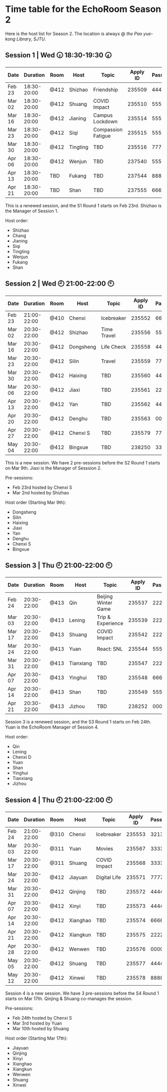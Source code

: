 # Time table for the EchoRoom Season 2

Here is the host list for Season 2. The location is always @ *the Pao yue-kong Library, SJTU*.

## Session 1 | Wed :clock630: 18:30-19:30 :clock730:

| Date     | Duration    | Room | Host     | Topic              | Apply ID | Password |
|----------|-------------|------|----------|--------------------|----------|----------|
| Feb   23 | 18:30-20:00 | @412 | Shizhao  | Friendship         | 235509   | 444444   |
| Mar   02 | 18:30-20:00 | @412 | Shuang   | COVID Impact       | 235510   | 555555   |
| Mar   16 | 18:30-20:00 | @412 | Jianing  | Campus Lockdown    | 235514   | 555555   |
| Mar   23 | 18:30-20:00 | @412 | Siqi     | Compassion Fatigue | 235515   | 555555   |
| Mar   30 | 18:30-20:00 | @412 | Tingting | TBD                | 235516   | 777777   |
| Apr   06 | 18:30-20:00 | @412 | Wenjun   | TBD                | 237540   | 555555   |
| Apr   13 | 18:30-20:00 | TBD  | Fukang   | TBD                | 237544   | 888888   |
| Apr   21 | 18:30-20:00 | TBD  | Shan     | TBD                | 237555   | 666666   |

This is a renewed session, and the S1 Round 1 starts on Feb 23rd. Shizhao is the Manager of Session 1.

Host order:
* Shizhao
* Chang
* Jianing
* Siqi
* Tingting
* Wenjun
* Fukang
* Shan

## Session 2 | Wed :clock9: 21:00-22:00 :clock10:

| Date    | Duration    | Room | Host      | Topic        | Apply ID | Password |
|---------|-------------|------|-----------|--------------|----------|----------|
| Feb 23  | 21:00-22:00 | @410 | Chenxi    | Icebreaker   |   235552 |   665165 |
| Mar 02  | 20:30-22:00 | @412 | Shizhao   | Time Travel  |   235556 |   553654 |
| Mar 16  | 20:30-22:00 | @412 | Dongsheng | Life Check   |   235558 |   444444 |
| Mar 23  | 20:30-22:00 | @412 | Silin     | Travel       |   235559 |   777777 |
| Mar 30  | 20:30-22:00 | @412 | Haixing   | TBD          |   235560 |   444444 |
| Mar 06  | 20:30-22:00 | @412 | Jiaxi     | TBD          |   235561 |   222222 |
| Apr 13  | 20:30-22:00 | @412 | Yan       | TBD          |   235562 |   444444 |
| Apr 20  | 20:30-22:00 | @412 | Denghu    | TBD          |   235563 |   000000 |
| Apr 27  | 20:30-22:00 | @412 | Chenxi S  | TBD          |   235579 |   777777 |
| May 04  | 20:30-22:00 | @412 | Bingxue   | TBD          |   238250 |   333333 |

This is a new session. We have 2 pre-sessions before the S2 Round 1 starts on Mar 9th. Jiaxi is the Manager of Sesssion 2.

Pre-sessions:
* Feb 23rd hosted by Chenxi S
* Mar 2nd hosted by Shizhao

Host order (Starting Mar 9th):
* Dongsheng
* Silin
* Haixing
* Jiaxi
* Yan
* Denghu
* Chenxi S
* Bingxue

## Session 3 | Thu :clock9: 21:00-22:00 :clock10:

| Date   | Duration    | Room | Host      | Topic               | Apply ID | Password |
|--------|-------------|------|-----------|---------------------|----------|----------|
| Feb 24 | 20:30-22:00 | @413 |    Qin    | Beijing Winter Game | 235537   |   222222 |
| Mar 03 | 20:30-22:00 | @413 |   Lening  | Trip & Experience   | 235539   |   222222 |
| Mar 17 | 20:30-22:00 | @413 |   Shuang  | COVID Impact        | 235542   |   222222 |
| Mar 24 | 20:30-22:00 | @413 |    Yuan   | React: SNL          | 235544   |   555555 |
| Mar 31 | 20:30-22:00 | @413 | Tianxiang | TBD                 | 235547   |   222222 |
| Apr 07 | 20:30-22:00 | @413 |   Yinghui | TBD                 | 235548   |   666666 |
| Apr 14 | 20:30-22:00 | @413 |    Shan   | TBD                 | 235549   |   555555 |
| Apr 21 | 20:30-22:00 | @413 |   Jizhou  | TBD                 | 238252   |   000000 |

Session 3 is a renewed session, and the S3 Round 1 starts on Feb 24th. Yuan is the EchoRoom Manager of Session 4.

Host order:
* Qin
* Lening
* Chenxi D
* Yuan
* Shan
* Yinghui
* Tianxiang
* Jizhou

## Session 4 | Thu :clock9: 21:00-22:00 :clock10:

| Date     | Duration    | Room | Host     | Topic        | Apply ID | Password |
|----------|-------------|------|----------|--------------|----------|----------|
| Feb   24 | 21:00-22:00 | @310 | Chenxi   | Icebreaker   |   235553 |   321321 |
| Mar   03 | 20:30-22:00 | @311 | Yuan     | Movies       |   235567 |   333333 |
| Mar   17 | 20:30-22:00 | @311 | Shuang   | COVID Impact |   235568 |   333333 |
| Mar   24 | 20:30-22:00 | @412 | Jiayuan  | Digital Life |   235571 |   777777 |
| Mar   31 | 20:30-22:00 | @412 | Qinjing  | TBD          |   235572 |   444444 |
| Apr   07 | 20:30-22:00 | @412 | Xinyi    | TBD          |   235573 |   444444 |
| Apr   14 | 20:30-22:00 | @412 | Xianghao | TBD          |   235574 |   666666 |
| Apr   21 | 20:30-22:00 | @412 | Xiangkun | TBD          |   235575 |   222222 |
| Apr   28 | 20:30-22:00 | @412 | Wenwen   | TBD          |   235576 |   000000 |
| May   05 | 20:30-22:00 | @412 | Shuang   | TBD          |   235577 |   444444 |
| May   12 | 20:30-22:00 | @412 | Xinwei   | TBD          |   235578 |   888888 |

Session 4 is a new session. We have 3 pre-sessions before the S4 Round 1 starts on Mar 17th. Qinjing & Shuang co-manages the session.

Pre-sessions:
* Feb 24th hosted by Chenxi S
* Mar 3rd hosted by Yuan
* Mar 10th hosted by Shuang

Host order (Starting Mar 17th):
* Jiayuan
* Qinjing
* Xinyi
* Xianghao
* Xiangkun
* Wenwen
* Shuang
* Xinwei

